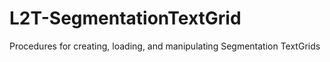 L2T-SegmentationTextGrid
========================

Procedures for creating, loading, and manipulating Segmentation TextGrids
